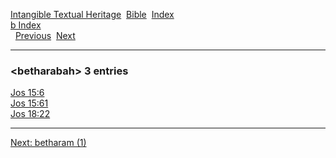 [Intangible Textual Heritage](../../index)  [Bible](../index) 
[Index](index)   
[b Index](_b_)  
  [Previous](c01343)  [Next](c01345) 

------------------------------------------------------------------------

### &lt;betharabah&gt; 3 entries

[Jos 15:6](../kjv/jos015.htm#006)  
[Jos 15:61](../kjv/jos015.htm#061)  
[Jos 18:22](../kjv/jos018.htm#022)  

------------------------------------------------------------------------

[Next: betharam (1)](c01345)
